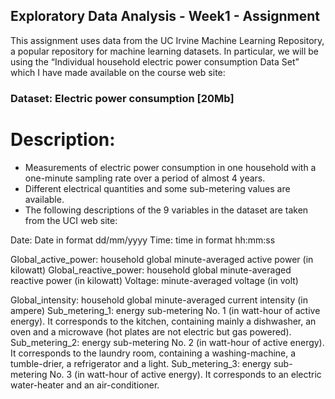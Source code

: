## Exploratory Data Analysis - Week1 - Assignment

This assignment uses data from the UC Irvine Machine Learning Repository, a popular repository for machine learning datasets. In particular, we will be using the “Individual household electric power consumption Data Set” which I have made available on the course web site:

### Dataset: Electric power consumption [20Mb]

# Description: 
 * Measurements of electric power consumption in one household with a one-minute sampling rate over a period of almost 4 years. 
*  Different electrical quantities and some sub-metering values are available.
*  The following descriptions of the 9 variables in the dataset are taken from the UCI web site:

Date: Date in format dd/mm/yyyy
Time: time in format hh:mm:ss

Global_active_power: household global minute-averaged active power (in kilowatt)
Global_reactive_power: household global minute-averaged reactive power (in kilowatt)
Voltage: minute-averaged voltage (in volt)

Global_intensity: household global minute-averaged current intensity (in ampere)
Sub_metering_1: energy sub-metering No. 1 (in watt-hour of active energy). 
               It corresponds to the kitchen, containing mainly a dishwasher, 
               an oven and a microwave (hot plates are not electric but gas powered).
Sub_metering_2: energy sub-metering No. 2 (in watt-hour of active energy). 
                It corresponds to the laundry room, containing a washing-machine, 
                a tumble-drier, a refrigerator and a light.
Sub_metering_3: energy sub-metering No. 3 (in watt-hour of active energy). 
                It corresponds to an electric water-heater and an air-conditioner.
